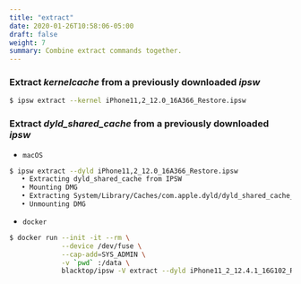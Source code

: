 ```yaml
---
title: "extract"
date: 2020-01-26T10:58:06-05:00
draft: false
weight: 7
summary: Combine extract commands together.
---
```


### Extract _kernelcache_ from a previously downloaded _ipsw_

```bash
$ ipsw extract --kernel iPhone11,2_12.0_16A366_Restore.ipsw
```

### Extract _dyld_shared_cache_ from a previously downloaded _ipsw_

- `macOS`

```bash
$ ipsw extract --dyld iPhone11,2_12.0_16A366_Restore.ipsw
   • Extracting dyld_shared_cache from IPSW
   • Mounting DMG
   • Extracting System/Library/Caches/com.apple.dyld/dyld_shared_cache_arm64e to dyld_shared_cache
   • Unmounting DMG
```

- `docker`

```bash
$ docker run --init -it --rm \
             --device /dev/fuse \
             --cap-add=SYS_ADMIN \
             -v `pwd` :/data \
             blacktop/ipsw -V extract --dyld iPhone11_2_12.4.1_16G102_Restore.ipsw
```
